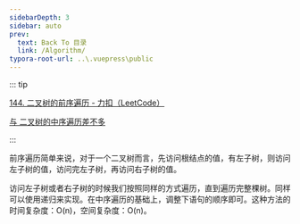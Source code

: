 ```yaml
---
sidebarDepth: 3
sidebar: auto
prev:
  text: Back To 目录
  link: /Algorithm/
typora-root-url: ..\.vuepress\public
---
```




::: tip

[144. 二叉树的前序遍历 - 力扣（LeetCode）](https://leetcode.cn/problems/binary-tree-preorder-traversal/)

[与 二叉树的中序遍历差不多](https://q10viking.github.io/Algorithm/%E4%BA%8C%E5%8F%89%E6%A0%91%E7%9A%84%E4%B8%AD%E5%BA%8F%E9%81%8D%E5%8E%86.html)

:::

前序遍历简单来说，对于一个二叉树而言，先访问根结点的值，有左子树，则访问左子树的值，访问完左子树，再访问右子树的值。

访问左子树或者右子树的时候我们按照同样的方式遍历，直到遍历完整棵树。同样可以使用递归来实现。在中序遍历的基础上，调整下语句的顺序即可。这种方法的时间复杂度：O(n)，空间复杂度：O(n)。